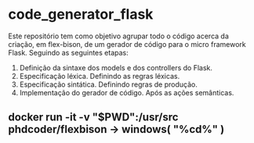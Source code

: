 # code_generator_flask
Este repositório tem como objetivo agrupar todo o código acerca da criação, em flex-bison, de um 
gerador de código para o micro framework Flask.
Seguindo as seguintes etapas:
1. Definição da sintaxe dos models e dos controllers do Flask.
2. Especificação léxica. Definindo as regras léxicas.
3. Especificação sintática. Definindo regras de produção.
4. Implementação do gerador de código. Após as ações semânticas.


## docker run  -it  -v "$PWD":/usr/src  phdcoder/flexbison -> windows( "%cd%" )